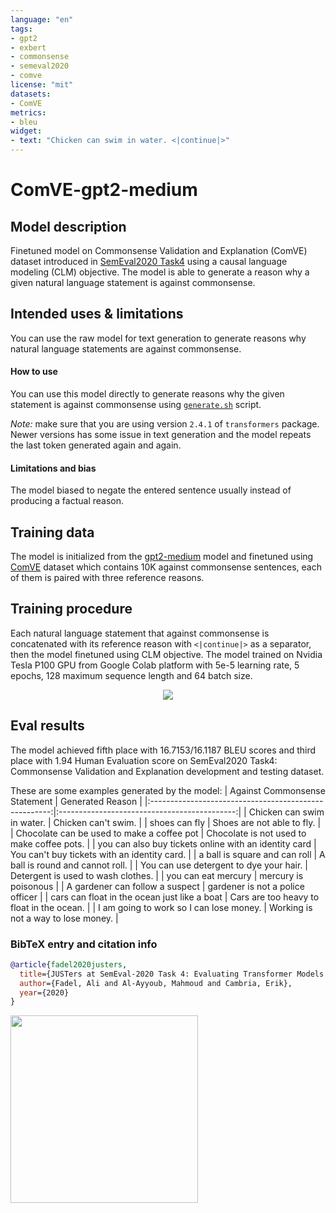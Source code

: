 ```yaml
---
language: "en"
tags:
- gpt2
- exbert
- commonsense
- semeval2020
- comve
license: "mit"
datasets:
- ComVE
metrics:
- bleu
widget:
- text: "Chicken can swim in water. <|continue|>"
---
```


# ComVE-gpt2-medium

## Model description

Finetuned model on Commonsense Validation and Explanation (ComVE) dataset introduced in [SemEval2020 Task4](https://competitions.codalab.org/competitions/21080) using a causal language modeling (CLM) objective.
The model is able to generate a reason why a given natural language statement is against commonsense.

## Intended uses & limitations

You can use the raw model for text generation to generate reasons why natural language statements are against commonsense.

#### How to use

You can use this model directly to generate reasons why the given statement is against commonsense using [`generate.sh`](https://github.com/AliOsm/SemEval2020-Task4-ComVE/tree/master/TaskC-Generation) script.

*Note:* make sure that you are using version `2.4.1` of `transformers` package. Newer versions has some issue in text generation and the model repeats the last token generated again and again.

#### Limitations and bias

The model biased to negate the entered sentence usually instead of producing a factual reason.

## Training data

The model is initialized from the [gpt2-medium](https://github.com/huggingface/transformers/blob/master/model_cards/gpt2-README.md) model and finetuned using [ComVE](https://github.com/wangcunxiang/SemEval2020-Task4-Commonsense-Validation-and-Explanation) dataset which contains 10K against commonsense sentences, each of them is paired with three reference reasons.

## Training procedure

Each natural language statement that against commonsense is concatenated with its reference reason with `<|continue|>` as a separator, then the model finetuned using CLM objective.
The model trained on Nvidia Tesla P100 GPU from Google Colab platform with 5e-5 learning rate, 5 epochs, 128 maximum sequence length and 64 batch size.

<center>
  <img src="https://i.imgur.com/xKbrwBC.png">
</center>

## Eval results

The model achieved fifth place with 16.7153/16.1187 BLEU scores and third place with 1.94 Human Evaluation score on SemEval2020 Task4: Commonsense Validation and Explanation development and testing dataset.

These are some examples generated by the model:
|             Against Commonsense Statement             |               Generated Reason               |
|:-----------------------------------------------------:|:--------------------------------------------:|
| Chicken can swim in water.                            | Chicken can't swim.                          |
| shoes can fly                                         | Shoes are not able to fly.                   |
| Chocolate can be used to make a coffee pot            | Chocolate is not used to make coffee pots.   |
| you can also buy tickets online with an identity card | You can't buy tickets with an identity card. |
| a ball is square and can roll                         | A ball is round and cannot roll.             |
| You can use detergent to dye your hair.               | Detergent is used to wash clothes.           |
| you can eat mercury                                   | mercury is poisonous                         |
| A gardener can follow a suspect                       | gardener is not a police officer             |
| cars can float in the ocean just like a boat          | Cars are too heavy to float in the ocean.    |
| I am going to work so I can lose money.               | Working is not a way to lose money.          |

### BibTeX entry and citation info

```bibtex
@article{fadel2020justers,
  title={JUSTers at SemEval-2020 Task 4: Evaluating Transformer Models Against Commonsense Validation and Explanation},
  author={Fadel, Ali and Al-Ayyoub, Mahmoud and Cambria, Erik},
  year={2020}
}
```

<a href="https://huggingface.co/exbert/?model=aliosm/ComVE-gpt2-medium">
	<img width="300px" src="https://hf-dinosaur.huggingface.co/exbert/button.png">
</a>
